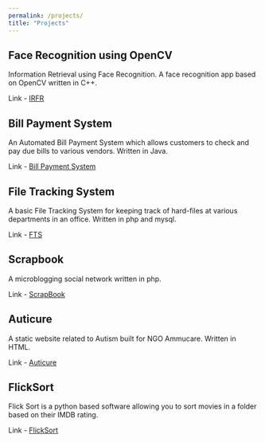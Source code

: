 ```yaml
---
permalink: /projects/
title: "Projects"
---
```


## Face Recognition using OpenCV

Information Retrieval using Face Recognition. A face recognition app based on OpenCV written in C++.

Link - [IRFR](https://github.com/rogueleader/irfr)
  
  
## Bill Payment System

An Automated Bill Payment System which allows customers to check and pay due bills to various vendors. Written in Java.

Link - [Bill Payment System](https://github.com/rogueleader/Bill-Payment-System)


## File Tracking System

A basic File Tracking System for keeping track of hard-files at various departments in an office. Written in php and mysql.

Link - [FTS](https://github.com/rogueleader/FTS)


## Scrapbook

A microblogging social network written in php.

Link - [ScrapBook](https://github.com/rogueleader/Scrapbook)


## Auticure

A static website related to Autism built for NGO Ammucare. Written in HTML.

Link - [Auticure](https://capable-clafoutis-f0e317.netlify.app/)


## FlickSort

Flick Sort is a python based software allowing you to sort movies in a folder based on their IMDB rating.

Link - [FlickSort](https://github.com/rohanjoshi81/FlickSort)
 
